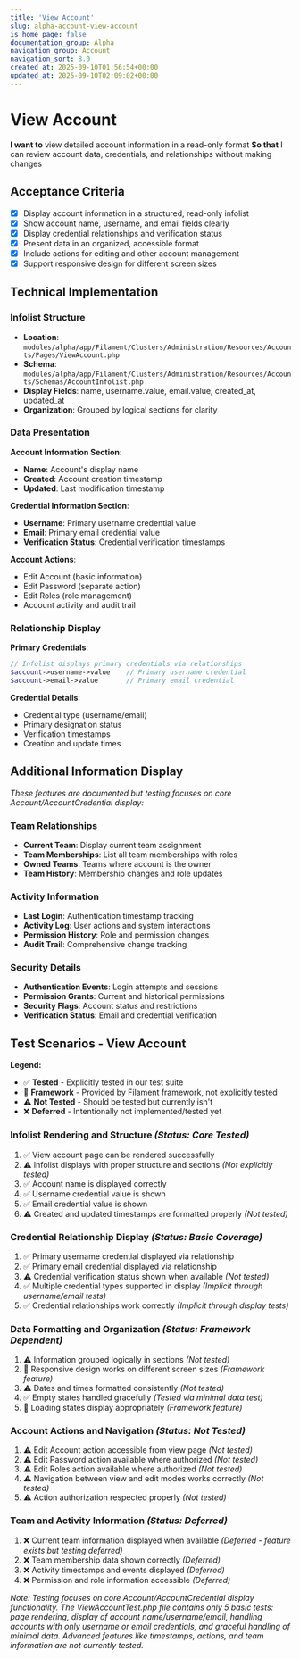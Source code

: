 ```yaml
---
title: 'View Account'
slug: alpha-account-view-account
is_home_page: false
documentation_group: Alpha
navigation_group: Account
navigation_sort: 8.0
created_at: 2025-09-10T01:56:54+00:00
updated_at: 2025-09-10T02:09:02+00:00
---
```


# View Account

**I want to** view detailed account information in a read-only format
**So that** I can review account data, credentials, and relationships without making changes

## Acceptance Criteria

- [x] Display account information in a structured, read-only infolist
- [x] Show account name, username, and email fields clearly
- [x] Display credential relationships and verification status
- [x] Present data in an organized, accessible format
- [x] Include actions for editing and other account management
- [x] Support responsive design for different screen sizes

## Technical Implementation

### Infolist Structure

- **Location**: `modules/alpha/app/Filament/Clusters/Administration/Resources/Accounts/Pages/ViewAccount.php`
- **Schema**: `modules/alpha/app/Filament/Clusters/Administration/Resources/Accounts/Schemas/AccountInfolist.php`
- **Display Fields**: name, username.value, email.value, created_at, updated_at
- **Organization**: Grouped by logical sections for clarity

### Data Presentation

**Account Information Section**:

- **Name**: Account's display name
- **Created**: Account creation timestamp
- **Updated**: Last modification timestamp

**Credential Information Section**:

- **Username**: Primary username credential value
- **Email**: Primary email credential value
- **Verification Status**: Credential verification timestamps

**Account Actions**:

- Edit Account (basic information)
- Edit Password (separate action)
- Edit Roles (role management)
- Account activity and audit trail

### Relationship Display

**Primary Credentials**:

```php
// Infolist displays primary credentials via relationships
$account->username->value    // Primary username credential
$account->email->value       // Primary email credential
```

**Credential Details**:

- Credential type (username/email)
- Primary designation status
- Verification timestamps
- Creation and update times

## Additional Information Display

*These features are documented but testing focuses on core Account/AccountCredential display:*

### Team Relationships

- **Current Team**: Display current team assignment
- **Team Memberships**: List all team memberships with roles
- **Owned Teams**: Teams where account is the owner
- **Team History**: Membership changes and role updates

### Activity Information

- **Last Login**: Authentication timestamp tracking
- **Activity Log**: User actions and system interactions
- **Permission History**: Role and permission changes
- **Audit Trail**: Comprehensive change tracking

### Security Details

- **Authentication Events**: Login attempts and sessions
- **Permission Grants**: Current and historical permissions
- **Security Flags**: Account status and restrictions
- **Verification Status**: Email and credential verification

## Test Scenarios - View Account

**Legend:**

- ✅ **Tested** - Explicitly tested in our test suite
- 🔧 **Framework** - Provided by Filament framework, not explicitly tested
- ⚠️ **Not Tested** - Should be tested but currently isn't
- ❌ **Deferred** - Intentionally not implemented/tested yet

### Infolist Rendering and Structure *(Status: Core Tested)*

1. ✅ View account page can be rendered successfully
2. ⚠️ Infolist displays with proper structure and sections *(Not explicitly tested)*
3. ✅ Account name is displayed correctly
4. ✅ Username credential value is shown
5. ✅ Email credential value is shown
6. ⚠️ Created and updated timestamps are formatted properly *(Not tested)*

### Credential Relationship Display *(Status: Basic Coverage)*

1. ✅ Primary username credential displayed via relationship
2. ✅ Primary email credential displayed via relationship
3. ⚠️ Credential verification status shown when available *(Not tested)*
4. ✅ Multiple credential types supported in display *(Implicit through username/email tests)*
5. ✅ Credential relationships work correctly *(Implicit through display tests)*

### Data Formatting and Organization *(Status: Framework Dependent)*

1. ⚠️ Information grouped logically in sections *(Not tested)*
2. 🔧 Responsive design works on different screen sizes *(Framework feature)*
3. ⚠️ Dates and times formatted consistently *(Not tested)*
4. ✅ Empty states handled gracefully *(Tested via minimal data test)*
5. 🔧 Loading states display appropriately *(Framework feature)*

### Account Actions and Navigation *(Status: Not Tested)*

1. ⚠️ Edit Account action accessible from view page *(Not tested)*
2. ⚠️ Edit Password action available where authorized *(Not tested)*
3. ⚠️ Edit Roles action available where authorized *(Not tested)*
4. ⚠️ Navigation between view and edit modes works correctly *(Not tested)*
5. ⚠️ Action authorization respected properly *(Not tested)*

### Team and Activity Information *(Status: Deferred)*

1. ❌ Current team information displayed when available *(Deferred - feature exists but testing deferred)*
2. ❌ Team membership data shown correctly *(Deferred)*
3. ❌ Activity timestamps and events displayed *(Deferred)*
4. ❌ Permission and role information accessible *(Deferred)*

*Note: Testing focuses on core Account/AccountCredential display functionality. The ViewAccountTest.php file contains
only 5 basic tests: page rendering, display of account name/username/email, handling accounts with only username or
email credentials, and graceful handling of minimal data. Advanced features like timestamps, actions, and team
information are not currently tested.*
